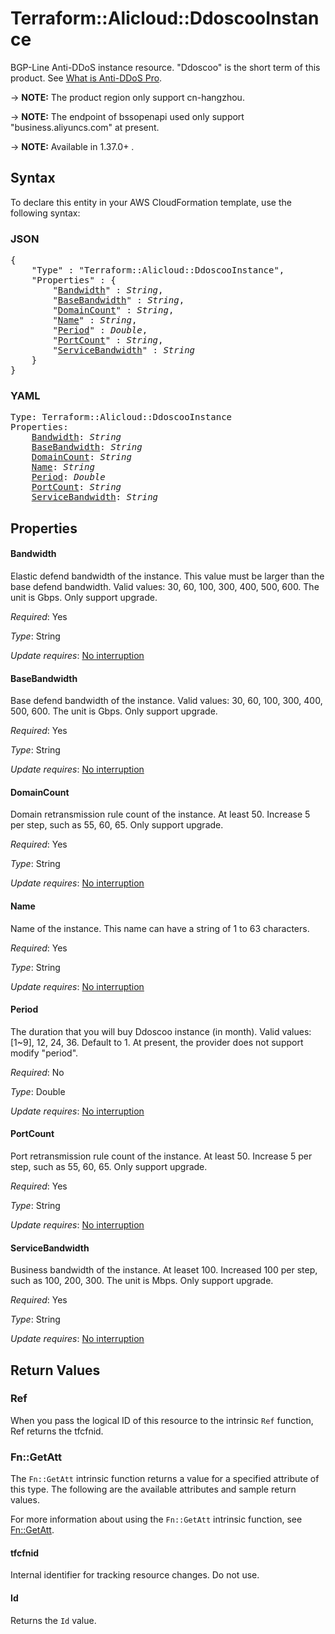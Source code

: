 # Terraform::Alicloud::DdoscooInstance

BGP-Line Anti-DDoS instance resource. "Ddoscoo" is the short term of this product. See [What is Anti-DDoS Pro](https://www.alibabacloud.com/help/doc-detail/69319.htm).

-> **NOTE:** The product region only support cn-hangzhou.

-> **NOTE:** The endpoint of bssopenapi used only support "business.aliyuncs.com" at present.

-> **NOTE:** Available in 1.37.0+ .

## Syntax

To declare this entity in your AWS CloudFormation template, use the following syntax:

### JSON

<pre>
{
    "Type" : "Terraform::Alicloud::DdoscooInstance",
    "Properties" : {
        "<a href="#bandwidth" title="Bandwidth">Bandwidth</a>" : <i>String</i>,
        "<a href="#basebandwidth" title="BaseBandwidth">BaseBandwidth</a>" : <i>String</i>,
        "<a href="#domaincount" title="DomainCount">DomainCount</a>" : <i>String</i>,
        "<a href="#name" title="Name">Name</a>" : <i>String</i>,
        "<a href="#period" title="Period">Period</a>" : <i>Double</i>,
        "<a href="#portcount" title="PortCount">PortCount</a>" : <i>String</i>,
        "<a href="#servicebandwidth" title="ServiceBandwidth">ServiceBandwidth</a>" : <i>String</i>
    }
}
</pre>

### YAML

<pre>
Type: Terraform::Alicloud::DdoscooInstance
Properties:
    <a href="#bandwidth" title="Bandwidth">Bandwidth</a>: <i>String</i>
    <a href="#basebandwidth" title="BaseBandwidth">BaseBandwidth</a>: <i>String</i>
    <a href="#domaincount" title="DomainCount">DomainCount</a>: <i>String</i>
    <a href="#name" title="Name">Name</a>: <i>String</i>
    <a href="#period" title="Period">Period</a>: <i>Double</i>
    <a href="#portcount" title="PortCount">PortCount</a>: <i>String</i>
    <a href="#servicebandwidth" title="ServiceBandwidth">ServiceBandwidth</a>: <i>String</i>
</pre>

## Properties

#### Bandwidth

Elastic defend bandwidth of the instance. This value must be larger than the base defend bandwidth. Valid values: 30, 60, 100, 300, 400, 500, 600. The unit is Gbps. Only support upgrade.

_Required_: Yes

_Type_: String

_Update requires_: [No interruption](https://docs.aws.amazon.com/AWSCloudFormation/latest/UserGuide/using-cfn-updating-stacks-update-behaviors.html#update-no-interrupt)

#### BaseBandwidth

Base defend bandwidth of the instance. Valid values: 30, 60, 100, 300, 400, 500, 600. The unit is Gbps. Only support upgrade.

_Required_: Yes

_Type_: String

_Update requires_: [No interruption](https://docs.aws.amazon.com/AWSCloudFormation/latest/UserGuide/using-cfn-updating-stacks-update-behaviors.html#update-no-interrupt)

#### DomainCount

Domain retransmission rule count of the instance. At least 50. Increase 5 per step, such as 55, 60, 65. Only support upgrade.

_Required_: Yes

_Type_: String

_Update requires_: [No interruption](https://docs.aws.amazon.com/AWSCloudFormation/latest/UserGuide/using-cfn-updating-stacks-update-behaviors.html#update-no-interrupt)

#### Name

Name of the instance. This name can have a string of 1 to 63 characters.

_Required_: Yes

_Type_: String

_Update requires_: [No interruption](https://docs.aws.amazon.com/AWSCloudFormation/latest/UserGuide/using-cfn-updating-stacks-update-behaviors.html#update-no-interrupt)

#### Period

The duration that you will buy Ddoscoo instance (in month). Valid values: [1~9], 12, 24, 36. Default to 1. At present, the provider does not support modify "period".

_Required_: No

_Type_: Double

_Update requires_: [No interruption](https://docs.aws.amazon.com/AWSCloudFormation/latest/UserGuide/using-cfn-updating-stacks-update-behaviors.html#update-no-interrupt)

#### PortCount

Port retransmission rule count of the instance. At least 50. Increase 5 per step, such as 55, 60, 65. Only support upgrade.

_Required_: Yes

_Type_: String

_Update requires_: [No interruption](https://docs.aws.amazon.com/AWSCloudFormation/latest/UserGuide/using-cfn-updating-stacks-update-behaviors.html#update-no-interrupt)

#### ServiceBandwidth

Business bandwidth of the instance. At leaset 100. Increased 100 per step, such as 100, 200, 300. The unit is Mbps. Only support upgrade.

_Required_: Yes

_Type_: String

_Update requires_: [No interruption](https://docs.aws.amazon.com/AWSCloudFormation/latest/UserGuide/using-cfn-updating-stacks-update-behaviors.html#update-no-interrupt)

## Return Values

### Ref

When you pass the logical ID of this resource to the intrinsic `Ref` function, Ref returns the tfcfnid.

### Fn::GetAtt

The `Fn::GetAtt` intrinsic function returns a value for a specified attribute of this type. The following are the available attributes and sample return values.

For more information about using the `Fn::GetAtt` intrinsic function, see [Fn::GetAtt](https://docs.aws.amazon.com/AWSCloudFormation/latest/UserGuide/intrinsic-function-reference-getatt.html).

#### tfcfnid

Internal identifier for tracking resource changes. Do not use.

#### Id

Returns the <code>Id</code> value.


